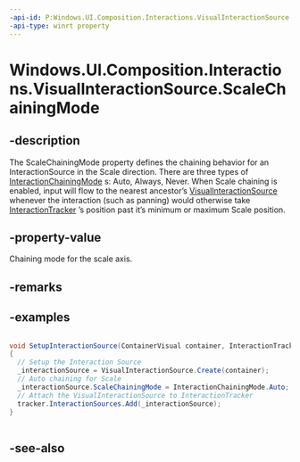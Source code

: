 ```yaml
---
-api-id: P:Windows.UI.Composition.Interactions.VisualInteractionSource.ScaleChainingMode
-api-type: winrt property
---
```


<!-- Property syntax
public Windows.UI.Composition.Interactions.InteractionChainingMode ScaleChainingMode { get;  set; }
-->

# Windows.UI.Composition.Interactions.VisualInteractionSource.ScaleChainingMode

## -description
The ScaleChainingMode property defines the chaining behavior for an InteractionSource in the Scale direction. There are three types of [InteractionChainingMode](interactionchainingmode.md) s: Auto, Always, Never. When Scale chaining is enabled, input will flow to the nearest ancestor’s [VisualInteractionSource](visualinteractionsource.md) whenever the interaction (such as panning) would otherwise take [InteractionTracker](interactiontracker.md) ’s position past it’s minimum or maximum Scale position.



## -property-value
Chaining mode for the scale axis.

## -remarks

## -examples
```csharp

void SetupInteractionSource(ContainerVisual container, InteractionTracker 	tracker)
{
  // Setup the Interaction Source
  _interactionSource = VisualInteractionSource.Create(container);
  // Auto chaining for Scale
  _interactionSource.ScaleChainingMode = InteractionChainingMode.Auto;    
  // Attach the VisualInteractionSource to InteractionTracker
  tracker.InteractionSources.Add(_interactionSource);
}
          
```



## -see-also
